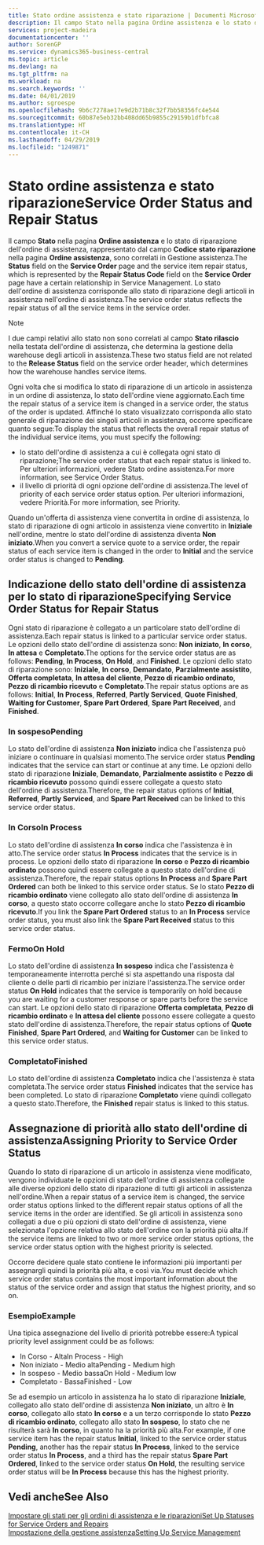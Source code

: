 ```yaml
---
title: Stato ordine assistenza e stato riparazione | Documenti Microsoft
description: Il campo Stato nella pagina Ordine assistenza e lo stato di riparazione dell'ordine di assistenza, rappresentato dal campo Codice stato riparazione nella pagina Ordine assistenza, sono correlati in Gestione assistenza. Lo stato dell'ordine di assistenza corrisponde allo stato di riparazione degli articoli in assistenza nell'ordine di assistenza.
services: project-madeira
documentationcenter: ''
author: SorenGP
ms.service: dynamics365-business-central
ms.topic: article
ms.devlang: na
ms.tgt_pltfrm: na
ms.workload: na
ms.search.keywords: ''
ms.date: 04/01/2019
ms.author: sgroespe
ms.openlocfilehash: 9b6c7278ae17e9d2b71b8c32f7bb58356fc4e544
ms.sourcegitcommit: 60b87e5eb32bb408dd65b9855c29159b1dfbfca8
ms.translationtype: HT
ms.contentlocale: it-CH
ms.lasthandoff: 04/29/2019
ms.locfileid: "1249871"
---
```

# <a name="service-order-status-and-repair-status"></a><span data-ttu-id="2844c-104">Stato ordine assistenza e stato riparazione</span><span class="sxs-lookup"><span data-stu-id="2844c-104">Service Order Status and Repair Status</span></span>
<span data-ttu-id="2844c-105">Il campo **Stato** nella pagina **Ordine assistenza** e lo stato di riparazione dell'ordine di assistenza, rappresentato dal campo **Codice stato riparazione** nella pagina **Ordine assistenza**, sono correlati in Gestione assistenza.</span><span class="sxs-lookup"><span data-stu-id="2844c-105">The **Status** field on the **Service Order** page and the service item repair status, which is represented by the **Repair Status Code** field on the **Service Order** page have a certain relationship in Service Management.</span></span> <span data-ttu-id="2844c-106">Lo stato dell'ordine di assistenza corrisponde allo stato di riparazione degli articoli in assistenza nell'ordine di assistenza.</span><span class="sxs-lookup"><span data-stu-id="2844c-106">The service order status reflects the repair status of all the service items in the service order.</span></span>  

> [!NOTE]  
>  <span data-ttu-id="2844c-107">I due campi relativi allo stato non sono correlati al campo **Stato rilascio** nella testata dell'ordine di assistenza, che determina la gestione della warehouse degli articoli in assistenza.</span><span class="sxs-lookup"><span data-stu-id="2844c-107">These two status field are not related to the **Release Status** field on the service order header, which determines how the warehouse handles service items.</span></span>  

 <span data-ttu-id="2844c-108">Ogni volta che si modifica lo stato di riparazione di un articolo in assistenza in un ordine di assistenza, lo stato dell'ordine viene aggiornato.</span><span class="sxs-lookup"><span data-stu-id="2844c-108">Each time the repair status of a service item is changed in a service order, the status of the order is updated.</span></span> <span data-ttu-id="2844c-109">Affinché lo stato visualizzato corrisponda allo stato generale di riparazione dei singoli articoli in assistenza, occorre specificare quanto segue:</span><span class="sxs-lookup"><span data-stu-id="2844c-109">To display the status that reflects the overall repair status of the individual service items, you must specify the following:</span></span>  

* <span data-ttu-id="2844c-110">lo stato dell'ordine di assistenza a cui è collegata ogni stato di riparazione;</span><span class="sxs-lookup"><span data-stu-id="2844c-110">The service order status that each repair status is linked to.</span></span> <span data-ttu-id="2844c-111">Per ulteriori informazioni, vedere Stato ordine assistenza.</span><span class="sxs-lookup"><span data-stu-id="2844c-111">For more information, see Service Order Status.</span></span>  
* <span data-ttu-id="2844c-112">il livello di priorità di ogni opzione dell'ordine di assistenza.</span><span class="sxs-lookup"><span data-stu-id="2844c-112">The level of priority of each service order status option.</span></span> <span data-ttu-id="2844c-113">Per ulteriori informazioni, vedere Priorità.</span><span class="sxs-lookup"><span data-stu-id="2844c-113">For more information, see Priority.</span></span>  

 <span data-ttu-id="2844c-114">Quando un'offerta di assistenza viene convertita in ordine di assistenza, lo stato di riparazione di ogni articolo in assistenza viene convertito in **Iniziale** nell'ordine, mentre lo stato dell'ordine di assistenza diventa **Non iniziato**.</span><span class="sxs-lookup"><span data-stu-id="2844c-114">When you convert a service quote to a service order, the repair status of each service item is changed in the order to **Initial** and the service order status is changed to **Pending**.</span></span>  

## <a name="specifying-service-order-status-for-repair-status"></a><span data-ttu-id="2844c-115">Indicazione dello stato dell'ordine di assistenza per lo stato di riparazione</span><span class="sxs-lookup"><span data-stu-id="2844c-115">Specifying Service Order Status for Repair Status</span></span>  
<span data-ttu-id="2844c-116">Ogni stato di riparazione è collegato a un particolare stato dell'ordine di assistenza.</span><span class="sxs-lookup"><span data-stu-id="2844c-116">Each repair status is linked to a particular service order status.</span></span> <span data-ttu-id="2844c-117">Le opzioni dello stato dell'ordine di assistenza sono: **Non iniziato**, **In corso**, **In attesa** e **Completato**.</span><span class="sxs-lookup"><span data-stu-id="2844c-117">The options for the service order status are as follows: **Pending**, **In Process**, **On Hold**, and **Finished**.</span></span> <span data-ttu-id="2844c-118">Le opzioni dello stato di riparazione sono: **Iniziale**, **In corso**, **Demandato**, **Parzialmente assistito**, **Offerta completata**, **In attesa del cliente**, **Pezzo di ricambio ordinato**, **Pezzo di ricambio ricevuto** e **Completato**.</span><span class="sxs-lookup"><span data-stu-id="2844c-118">The repair status options are as follows: **Initial**, **In Process**, **Referred**, **Partly Serviced**, **Quote Finished**, **Waiting for Customer**, **Spare Part Ordered**, **Spare Part Received**, and **Finished**.</span></span>  

### <a name="pending"></a><span data-ttu-id="2844c-119">In sospeso</span><span class="sxs-lookup"><span data-stu-id="2844c-119">Pending</span></span>  
<span data-ttu-id="2844c-120">Lo stato dell'ordine di assistenza **Non iniziato** indica che l'assistenza può iniziare o continuare in qualsiasi momento.</span><span class="sxs-lookup"><span data-stu-id="2844c-120">The service order status **Pending** indicates that the service can start or continue at any time.</span></span> <span data-ttu-id="2844c-121">Le opzioni dello stato di riparazione **Iniziale**, **Demandato**, **Parzialmente assistito** e **Pezzo di ricambio ricevuto** possono quindi essere collegate a questo stato dell'ordine di assistenza.</span><span class="sxs-lookup"><span data-stu-id="2844c-121">Therefore, the repair status options of **Initial**, **Referred**, **Partly Serviced**, and **Spare Part Received** can be linked to this service order status.</span></span>  

### <a name="in-process"></a><span data-ttu-id="2844c-122">In Corso</span><span class="sxs-lookup"><span data-stu-id="2844c-122">In Process</span></span>  
<span data-ttu-id="2844c-123">Lo stato dell'ordine di assistenza **In corso** indica che l'assistenza è in atto.</span><span class="sxs-lookup"><span data-stu-id="2844c-123">The service order status **In Process** indicates that the service is in process.</span></span> <span data-ttu-id="2844c-124">Le opzioni dello stato di riparazione **In corso** e **Pezzo di ricambio ordinato** possono quindi essere collegate a questo stato dell'ordine di assistenza.</span><span class="sxs-lookup"><span data-stu-id="2844c-124">Therefore, the repair status options **In Process** and **Spare Part Ordered** can both be linked to this service order status.</span></span> <span data-ttu-id="2844c-125">Se lo stato **Pezzo di ricambio ordinato** viene collegato allo stato dell'ordine di assistenza **In corso**, a questo stato occorre collegare anche lo stato **Pezzo di ricambio ricevuto**.</span><span class="sxs-lookup"><span data-stu-id="2844c-125">If you link the **Spare Part Ordered** status to an **In Process** service order status, you must also link the **Spare Part Received** status to this service order status.</span></span>  

### <a name="on-hold"></a><span data-ttu-id="2844c-126">Fermo</span><span class="sxs-lookup"><span data-stu-id="2844c-126">On Hold</span></span>  
<span data-ttu-id="2844c-127">Lo stato dell'ordine di assistenza **In sospeso** indica che l'assistenza è temporaneamente interrotta perché si sta aspettando una risposta dal cliente o delle parti di ricambio per iniziare l'assistenza.</span><span class="sxs-lookup"><span data-stu-id="2844c-127">The service order status **On Hold** indicates that the service is temporarily on hold because you are waiting for a customer response or spare parts before the service can start.</span></span> <span data-ttu-id="2844c-128">Le opzioni dello stato di riparazione **Offerta completata**, **Pezzo di ricambio ordinato** e **In attesa del cliente** possono essere collegate a questo stato dell'ordine di assistenza.</span><span class="sxs-lookup"><span data-stu-id="2844c-128">Therefore, the repair status options of **Quote Finished**, **Spare Part Ordered**, and **Waiting for Customer** can be linked to this service order status.</span></span>  

### <a name="finished"></a><span data-ttu-id="2844c-129">Completato</span><span class="sxs-lookup"><span data-stu-id="2844c-129">Finished</span></span>  
<span data-ttu-id="2844c-130">Lo stato dell'ordine di assistenza **Completato** indica che l'assistenza è stata completata.</span><span class="sxs-lookup"><span data-stu-id="2844c-130">The service order status **Finished** indicates that the service has been completed.</span></span> <span data-ttu-id="2844c-131">Lo stato di riparazione **Completato** viene quindi collegato a questo stato.</span><span class="sxs-lookup"><span data-stu-id="2844c-131">Therefore, the **Finished** repair status is linked to this status.</span></span>  

## <a name="assigning-priority-to-service-order-status"></a><span data-ttu-id="2844c-132">Assegnazione di priorità allo stato dell'ordine di assistenza</span><span class="sxs-lookup"><span data-stu-id="2844c-132">Assigning Priority to Service Order Status</span></span>  
<span data-ttu-id="2844c-133">Quando lo stato di riparazione di un articolo in assistenza viene modificato, vengono individuate le opzioni di stato dell'ordine di assistenza collegate alle diverse opzioni dello stato di riparazione di tutti gli articoli in assistenza nell'ordine.</span><span class="sxs-lookup"><span data-stu-id="2844c-133">When a repair status of a service item is changed, the service order status options linked to the different repair status options of all the service items in the order are identified.</span></span> <span data-ttu-id="2844c-134">Se gli articoli in assistenza sono collegati a due o più opzioni di stato dell'ordine di assistenza, viene selezionata l'opzione relativa allo stato dell'ordine con la priorità più alta.</span><span class="sxs-lookup"><span data-stu-id="2844c-134">If the service items are linked to two or more service order status options, the service order status option with the highest priority is selected.</span></span>  

<span data-ttu-id="2844c-135">Occorre decidere quale stato contiene le informazioni più importanti per assegnargli quindi la priorità più alta, e così via.</span><span class="sxs-lookup"><span data-stu-id="2844c-135">You must decide which service order status contains the most important information about the status of the service order and assign that status the highest priority, and so on.</span></span>  

### <a name="example"></a><span data-ttu-id="2844c-136">Esempio</span><span class="sxs-lookup"><span data-stu-id="2844c-136">Example</span></span>  
<span data-ttu-id="2844c-137">Una tipica assegnazione del livello di priorità potrebbe essere:</span><span class="sxs-lookup"><span data-stu-id="2844c-137">A typical priority level assignment could be as follows:</span></span>  

* <span data-ttu-id="2844c-138">In Corso - Alta</span><span class="sxs-lookup"><span data-stu-id="2844c-138">In Process - High</span></span>  
* <span data-ttu-id="2844c-139">Non iniziato - Medio alta</span><span class="sxs-lookup"><span data-stu-id="2844c-139">Pending - Medium high</span></span>  
* <span data-ttu-id="2844c-140">In sospeso - Medio bassa</span><span class="sxs-lookup"><span data-stu-id="2844c-140">On Hold - Medium low</span></span>  
* <span data-ttu-id="2844c-141">Completato - Bassa</span><span class="sxs-lookup"><span data-stu-id="2844c-141">Finished - Low</span></span>  

<span data-ttu-id="2844c-142">Se ad esempio un articolo in assistenza ha lo stato di riparazione **Iniziale**, collegato allo stato dell'ordine di assistenza **Non iniziato**, un altro è **In corso**, collegato allo stato **In corso** e a un terzo corrisponde lo stato **Pezzo di ricambio ordinato**, collegato allo stato **In sospeso**, lo stato che ne risulterà sarà **In corso**, in quanto ha la priorità più alta.</span><span class="sxs-lookup"><span data-stu-id="2844c-142">For example, if one service item has the repair status **Initial**, linked to the service order status **Pending**, another has the repair status **In Process**, linked to the service order status **In Process**, and a third has the repair status **Spare Part Ordered**, linked to the service order status **On Hold**, the resulting service order status will be **In Process** because this has the highest priority.</span></span>  

## <a name="see-also"></a><span data-ttu-id="2844c-143">Vedi anche</span><span class="sxs-lookup"><span data-stu-id="2844c-143">See Also</span></span>  
[<span data-ttu-id="2844c-144">Impostare gli stati per gli ordini di assistenza e le riparazioni</span><span class="sxs-lookup"><span data-stu-id="2844c-144">Set Up Statuses for Service Orders and Repairs</span></span>](service-order-repair-status.md)  
[<span data-ttu-id="2844c-145">Impostazione della gestione assistenza</span><span class="sxs-lookup"><span data-stu-id="2844c-145">Setting Up Service Management</span></span>](service-setup-service.md)  
